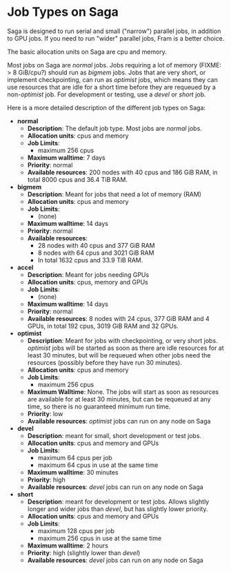 # Job Types on Saga

Saga is designed to run serial and small ("narrow") parallel jobs, in
addition to GPU jobs.  If you need to run "wider" parallel jobs, Fram
is a better choice.

The basic allocation units on Saga are cpu and memory.

Most jobs on Saga are *normal* jobs.  Jobs requiring a lot of memory
(FIXME: > 8 GiB/cpu?) should run as *bigmem* jobs.  Jobs that are very
short, or implement checkpointing, can run as *optimist* jobs, which
means they can use resources that are idle for a short time before
they are requeued by a non-*optimist* job.  For development or
testing, use a *devel* or *short* job.

Here is a more detailed description of the different job types on
Saga:

- __normal__
    - __Description__: The default job type.  Most jobs are *normal* jobs.
    - __Allocation units__: cpus and memory
    - __Job Limits__:
        - maximum 256 cpus
    - __Maximum walltime__: 7 days
    - __Priority__: normal
	- __Available resources__: 200 nodes with 40 cpus and 186 GiB RAM,
      in total 8000 cpus and 36.4 TiB RAM.
- __bigmem__
    - __Description__: Meant for jobs that need a lot of memory (RAM)
	- __Allocation units__: cpus and memory
    - __Job Limits__:
	    - (none)
	- __Maximum walltime__: 14 days
	- __Priority__: normal
	- __Available resources__:
	    - 28 nodes with 40 cpus and 377 GiB RAM
	    - 8 nodes with 64 cpus and 3021 GiB RAM
		- In total 1632 cpus and 33.9 TiB RAM.
- __accel__
    - __Description__: Meant for jobs needing GPUs
	- __Allocation units__: cpus, memory and GPUs
	- __Job Limits__:
	    - (none)
	- __Maximum walltime__: 14 days
	- __Priority__: normal
	- __Available resources__: 8 nodes with 24 cpus, 377 GiB RAM and 4
      GPUs, in total 192 cpus, 3019 GiB RAM and 32 GPUs.
- <a name="optimist"></a>__optimist__
    - __Description__: Meant for jobs with checkpointing, or very
      short jobs.  *optimist* jobs will be started as soon as there
      are idle resources for at least 30 minutes, but will be requeued
      when other jobs need the resources (possibly before they have
      run 30 minutes).
    - __Allocation units__: cpus and memory
	- __Job Limits__:
	    - maximum 256 cpus
	- __Maximum Walltime__: None.  The jobs will start as soon as
      resources are available for at least 30 minutes, but can be
      requeued at any time, so there is no guaranteed minimum run time.
    - __Priority__: low
	- __Available resources__: *optimist* jobs can run on any node on Saga
- __devel__
    - __Description__: meant for small, short development or test jobs.
    - __Allocation units__: cpus and memory and GPUs
    - __Job Limits__:
	    - maximum 64 cpus per job
	    - maximum 64 cpus in use at the same time
    - __Maximum walltime__: 30 minutes
    - __Priority__: high
	- __Available resources__: *devel* jobs can run on any node on Saga
- __short__
    - __Description__: meant for development or test jobs.  Allows
      slightly longer and wider jobs than *devel*, but has slightly
      lower priority.
    - __Allocation units__: cpus and memory and GPUs
	- __Job Limits__:
	    - maximum 128 cpus per job
	    - maximum 256 cpus in use at the same time
    - __Maximum walltime__: 2 hours
    - __Priority__: high (slightly lower than *devel*)
	- __Available resources__: *devel* jobs can run on any node on Saga

